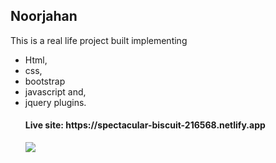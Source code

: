 <h2>Noorjahan</h2>
<p>This is a real life project built implementing <ul> <li>Html,</li> <li>css,</li> <li>bootstrap</li> <li>javascript and,</li> <li>jquery plugins.</li></p>

<h4>Live site: https://spectacular-biscuit-216568.netlify.app</h4>
<img src="https://i.ibb.co/DCXQhK2/screencapture-spectacular-biscuit-216568-netlify-app-2023-03-02-10-39-04.jpg">
